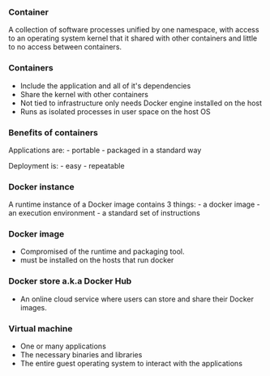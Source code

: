 ### Container

A collection of software processes unified by one namespace, with access to an operating system kernel that it shared with other containers and little to no access between containers.

### Containers
- Include the application and all of it's dependencies
- Share the kernel with other containers
- Not tied to infrastructure only needs Docker engine installed on the host
- Runs as isolated processes in user space on the host OS

### Benefits of containers
Applications are:
	- portable
	- packaged in a standard way

Deployment is:
	- easy
	- repeatable
	
### Docker instance

A runtime instance of a Docker image contains 3 things:
	- a docker image
	- an execution environment
	- a standard set of instructions

### Docker image

- Compromised of the runtime and packaging tool.
- must be installed on the hosts that run docker

### Docker store a.k.a Docker Hub

- An online cloud service where users can store and share their Docker images.

### Virtual machine

- One or many applications
- The necessary binaries and libraries
- The entire guest operating system to interact with the applications



